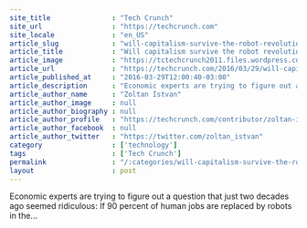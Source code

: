 ```yaml
---
site_title               : "Tech Crunch"
site_url                 : "https://techcrunch.com"
site_locale              : "en_US"
article_slug             : "will-capitalism-survive-the-robot-revolution"
article_title            : "Will capitalism survive the robot revolution?"
article_image            : "https://tctechcrunch2011.files.wordpress.com/2016/03/robot-revolution.jpg?w=764&h=400&crop=1"
article_url              : "https://techcrunch.com/2016/03/29/will-capitalism-survive-the-robot-revolution/"
article_published_at     : "2016-03-29T12:00:40-03:00"
article_description      : "Economic experts are trying to figure out a question that just two decades ago seemed ridiculous: If 90 percent of human jobs are replaced by robots in the..."
article_author_name      : "Zoltan Istvan"
article_author_image     : null
article_author_biography : null
article_author_profile   : "https://techcrunch.com/contributor/zoltan-istvan/"
article_author_facebook  : null
article_author_twitter   : "https://twitter.com/zoltan_istvan"
category                 : ['technology']
tags                     : ['Tech Crunch']
permalink                : "/:categories/will-capitalism-survive-the-robot-revolution/"
layout                   : post
---
```


Economic experts are trying to figure out a question that just two decades ago seemed ridiculous: If 90 percent of human jobs are replaced by robots in the...
